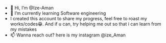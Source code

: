 - 👋 Hi, I’m @Ize-Aman
- 🌱 I’m currently learning Software engineering
- I created this account to share my progress, feel free to roast my works/codes😁. And if u can, try helping me out so that i can learn from my mistakes
- 📫 Wanna reach out? here is my instagram @ize_Aman
  

  
<!---
Ize-Aman/Ize-Aman is a ✨ special ✨ repository because its `README.md` (this file) appears on your GitHub profile.
You can click the Preview link to take a look at your changes.
--->
